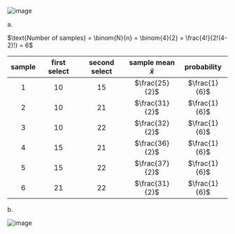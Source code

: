 ![image](https://github.com/user-attachments/assets/c2ec87e9-e63a-49a5-a0b1-892382320126)

a. 

$\text{Number of samples} = \binom{N}{n} = \binom{4}{2} = \frac{4!}{2!(4-2)!} = 6$


| sample |first select | second select | sample mean $\bar x$ | probability |
|:------:|:-----------:|:-------------:|:-----------------:|:-------------:|
| 1      | 10          |  15           | $\frac{25}{2}$ | $\frac{1}{6}$ |
| 2      | 10          |  21           | $\frac{31}{2}$ | $\frac{1}{6}$ |
| 3      | 10          |  22           | $\frac{32}{2}$ | $\frac{1}{6}$ |
| 4      | 15          |  21           | $\frac{36}{2}$ | $\frac{1}{6}$ |
| 5      | 15          |  22           | $\frac{37}{2}$ | $\frac{1}{6}$ |
| 6      | 21          |  22           | $\frac{31}{2}$ | $\frac{1}{6}$ |

b.

![image](https://github.com/user-attachments/assets/b19c0ee4-978d-41e3-b825-a2a171251cdd)
